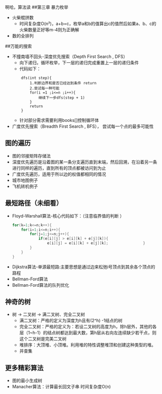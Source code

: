 啊哈，算法读
##第三章 暴力枚举
* 火柴棍拼数
	- 时间复杂度O(n²)，a+b=c，枚举a和b的值算出c的值然后如果a、b、c的火柴数量正好等m-4则为正确解
* 数的全排列

##万能的搜索
* 不撞南墙不回头-深度优先搜索（Depth First Search , DFS）
	- 向下递归，循环枚举，下一层的递归完成重置上一层的递归条件
	- 代码如下：
	``` 
		dfs(int step){
			1.判断边界和是否已经达到条件 return
			2.尝试每一种可能 
			for(i =1 ;i<=n ;i++){
				继续下一步dfs(step + 1)
			}
			return
		}
	```
	- 针对部分需求需要利用books[]控制循环体
* 广度优先搜索（Breadth First Search , BFS）， 尝试每一个点的最多可能性

## 图的遍历
* 图的邻接矩阵存储法 
* 深度优先遍历是沿着图的某一条分支遍历直到末端，然后回溯，在沿着另一条进行同样的遍历，直到所有的顶点都被访问到为止
* 广度优先遍历，适用于所以边的权值都相同的情况
* 城市地图例子
* 飞机转机例子

## 最短路径（未细看）
* Floyd-Warshall算法-核心代码如下：（注意临界值的判断                                                                                                                                                                                                                                                                                                                                                                                                                                           ）
	``` c
	for(k=1;k<=n;k++){
		for(i=1;i<=n;i++){
			for(j=1;j<=n;j++){
				if(e[i][j] > e[i][k] + e[j][k]){
					e[i][j] = e[i][k] + e[j][k];				}
			}
		}
	}
	```
* Dijkstra算法-单源最短路:主要思想是通过边来松弛i号顶点到其余各个顶点的路程
* Bellman-Ford算法
* Bellman-Ford算法的队列优化

## 神奇的树
* 树 -> 二叉树 -> 满二叉树、完全二叉树
	* 满二叉树：严格的定义为深度为h且有(2^h) -1结点的树
	* 完全二叉树：严格的定义为：若设二叉树的高度为h，除h层外，其他的各层（1~h-1）的结点树都达到最大数，第h层从右向左连续缺少若干点，则这个二叉树是完美二叉树
	* 堆排序：大顶堆、小顶堆。利用堆的特性调整堆顶和创建这种类型的堆。
	* 并查集

## 更多精彩算法
* 图的最小生成树 
* Manacher算法：计算最长回文子串 时间复杂度O(n)                                                                         